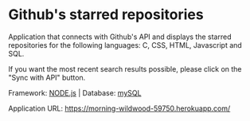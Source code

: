 # Github's starred repositories

Application that connects with Github's API and displays the starred repositories for the following languages: C, CSS, HTML, Javascript and SQL. 

If you want the most recent search results possible, please click on the "Sync with API" button.

Framework: [NODE.js](https://nodejs.org/en/) |  Database: [mySQL](https://www.mysql.com/)

Application URL: https://morning-wildwood-59750.herokuapp.com/
